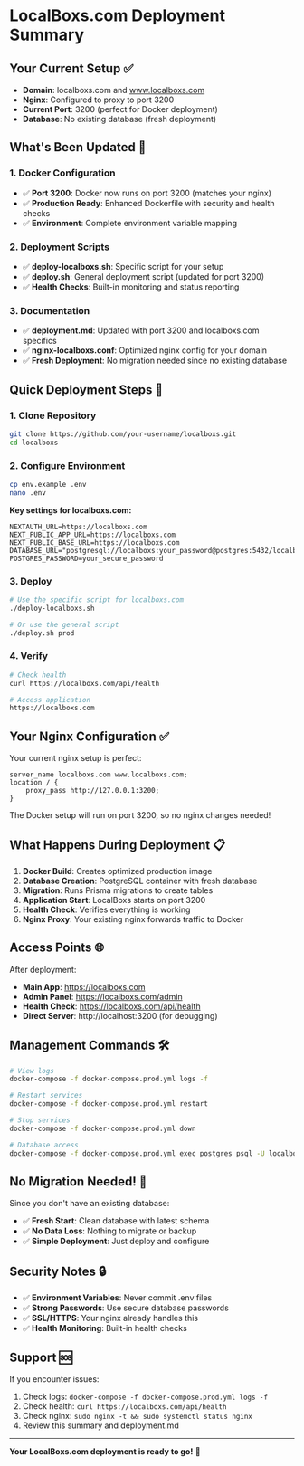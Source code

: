 # LocalBoxs.com Deployment Summary

## Your Current Setup ✅

- **Domain**: localboxs.com and www.localboxs.com
- **Nginx**: Configured to proxy to port 3200
- **Current Port**: 3200 (perfect for Docker deployment)
- **Database**: No existing database (fresh deployment)

## What's Been Updated 🔧

### 1. Docker Configuration
- ✅ **Port 3200**: Docker now runs on port 3200 (matches your nginx)
- ✅ **Production Ready**: Enhanced Dockerfile with security and health checks
- ✅ **Environment**: Complete environment variable mapping

### 2. Deployment Scripts
- ✅ **deploy-localboxs.sh**: Specific script for your setup
- ✅ **deploy.sh**: General deployment script (updated for port 3200)
- ✅ **Health Checks**: Built-in monitoring and status reporting

### 3. Documentation
- ✅ **deployment.md**: Updated with port 3200 and localboxs.com specifics
- ✅ **nginx-localboxs.conf**: Optimized nginx config for your domain
- ✅ **Fresh Deployment**: No migration needed since no existing database

## Quick Deployment Steps 🚀

### 1. Clone Repository
```bash
git clone https://github.com/your-username/localboxs.git
cd localboxs
```

### 2. Configure Environment
```bash
cp env.example .env
nano .env
```

**Key settings for localboxs.com:**
```env
NEXTAUTH_URL=https://localboxs.com
NEXT_PUBLIC_APP_URL=https://localboxs.com
NEXT_PUBLIC_BASE_URL=https://localboxs.com
DATABASE_URL="postgresql://localboxs:your_password@postgres:5432/localboxs"
POSTGRES_PASSWORD=your_secure_password
```

### 3. Deploy
```bash
# Use the specific script for localboxs.com
./deploy-localboxs.sh

# Or use the general script
./deploy.sh prod
```

### 4. Verify
```bash
# Check health
curl https://localboxs.com/api/health

# Access application
https://localboxs.com
```

## Your Nginx Configuration ✅

Your current nginx setup is perfect:
```nginx
server_name localboxs.com www.localboxs.com;
location / {
    proxy_pass http://127.0.0.1:3200;
}
```

The Docker setup will run on port 3200, so no nginx changes needed!

## What Happens During Deployment 📋

1. **Docker Build**: Creates optimized production image
2. **Database Creation**: PostgreSQL container with fresh database
3. **Migration**: Runs Prisma migrations to create tables
4. **Application Start**: LocalBoxs starts on port 3200
5. **Health Check**: Verifies everything is working
6. **Nginx Proxy**: Your existing nginx forwards traffic to Docker

## Access Points 🌐

After deployment:
- **Main App**: https://localboxs.com
- **Admin Panel**: https://localboxs.com/admin
- **Health Check**: https://localboxs.com/api/health
- **Direct Server**: http://localhost:3200 (for debugging)

## Management Commands 🛠️

```bash
# View logs
docker-compose -f docker-compose.prod.yml logs -f

# Restart services
docker-compose -f docker-compose.prod.yml restart

# Stop services
docker-compose -f docker-compose.prod.yml down

# Database access
docker-compose -f docker-compose.prod.yml exec postgres psql -U localboxs -d localboxs
```

## No Migration Needed! 🎉

Since you don't have an existing database:
- ✅ **Fresh Start**: Clean database with latest schema
- ✅ **No Data Loss**: Nothing to migrate or backup
- ✅ **Simple Deployment**: Just deploy and configure

## Security Notes 🔒

- ✅ **Environment Variables**: Never commit .env files
- ✅ **Strong Passwords**: Use secure database passwords
- ✅ **SSL/HTTPS**: Your nginx already handles this
- ✅ **Health Monitoring**: Built-in health checks

## Support 🆘

If you encounter issues:
1. Check logs: `docker-compose -f docker-compose.prod.yml logs -f`
2. Check health: `curl https://localboxs.com/api/health`
3. Check nginx: `sudo nginx -t && sudo systemctl status nginx`
4. Review this summary and deployment.md

---

**Your LocalBoxs.com deployment is ready to go!** 🚀
